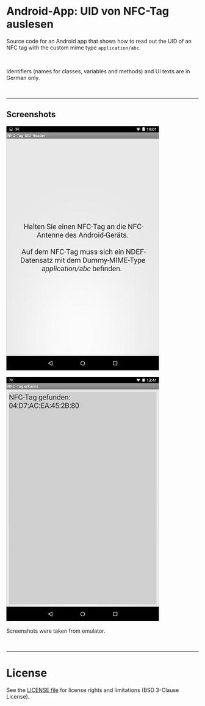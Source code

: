 # Android-App: UID von NFC-Tag auslesen

Source code for an Android app that shows how to read out the UID of an NFC tag with the custom mime type `application/abc`.

<br>

Identifiers (names for classes, variables and methods) and UI texts are in German only.


<br>

----
## Screenshots

![Screenshot 1](screenshot_1.png)  

![Screenshot 2](screenshot_2.png)

Screenshots were taken from emulator.

<br>

----
# License

See the [LICENSE file](LICENSE.md) for license rights and limitations (BSD 3-Clause License).
